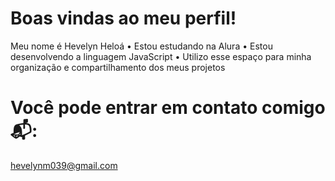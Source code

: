 # Boas vindas ao meu perfil!

Meu nome é Hevelyn Heloá 
• Estou estudando na Alura
• Estou desenvolvendo a linguagem JavaScript 
• Utilizo esse espaço para minha organização e compartilhamento dos meus projetos 

# Você pode entrar em contato comigo 📬:

hevelynm039@gmail.com 
